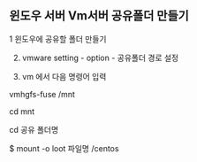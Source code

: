 ## 윈도우 서버 Vm서버 공유폴더 만들기

1 윈도우에 공유할 폴더 만들기

2. vmware setting - option - 공유폴더 경로 설정

3. vm 에서 다음 명령어 입력

vmhgfs-fuse /mnt

cd mnt

cd 공유 폴더명

$ mount -o loot 파일명  /centos

